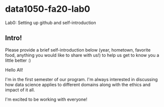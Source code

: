 # data1050-fa20-lab0
Lab0: Setting up github and self-introduction
## Intro!
Please provide a brief self-introduction below (year, hometown, favorite food, anything you would like to share with us!) to help us get to know you a little better :) 

Hello All!

I'm in the first semester of our program. I'm always interested in discussing how data science applies to different domains along with the ethics and impact of it all.

I'm excited to be working with everyone!
